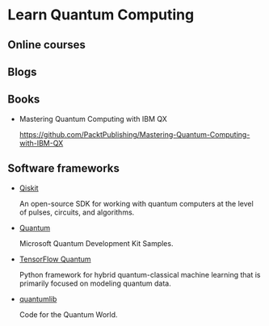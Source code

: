 # Learn Quantum Computing


## Online courses

## Blogs

## Books

- Mastering Quantum Computing with IBM QX

  https://github.com/PacktPublishing/Mastering-Quantum-Computing-with-IBM-QX

## Software frameworks

- [Qiskit](https://github.com/Qiskit)

  An open-source SDK for working with quantum computers at the level of pulses, circuits, and algorithms.
  
- [Quantum](https://github.com/microsoft/Quantum)

  Microsoft Quantum Development Kit Samples.
  
- [TensorFlow Quantum](https://github.com/tensorflow/quantum)

  Python framework for hybrid quantum-classical machine learning that is primarily focused on modeling quantum data.
  
- [quantumlib](https://github.com/quantumlib)

  Code for the Quantum World.
